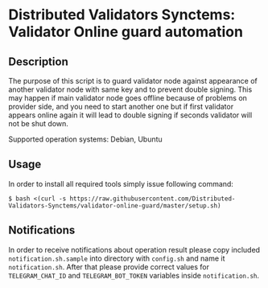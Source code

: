 # Distributed Validators Synctems: Validator Online guard automation

## Description

The purpose of this script is to guard validator node against appearance of another validator node with same key and to prevent double signing. This may happen if main validator node goes offline because of problems on provider side, and you need to start another one but if first validator appears online again it will lead to double signing if seconds validator will not be shut down. 

Supported operation systems: Debian, Ubuntu


## Usage

In order to install all required tools simply issue following command:

`$ bash <(curl -s https://raw.githubusercontent.com/Distributed-Validators-Synctems/validator-online-guard/master/setup.sh)`


## Notifications

In order to receive notifications about operation result please copy included `notification.sh.sample` into directory with `config.sh` and name it `notification.sh`. After that please provide correct values for `TELEGRAM_CHAT_ID` and `TELEGRAM_BOT_TOKEN` variables inside `notification.sh`.
